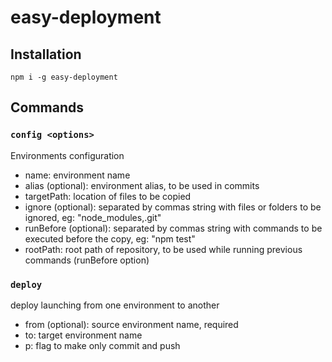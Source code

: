 # easy-deployment

## Installation
`npm i -g easy-deployment`

## Commands
### `config <options>`

Environments configuration

- name: environment name
- alias (optional): environment alias, to be used in commits
- targetPath: location of files to be copied 
- ignore (optional): separated by commas string with files or folders to be ignored, eg: "node_modules,.git"
- runBefore (optional): separated by commas string with commands to be executed before the copy, eg: "npm test"
- rootPath: root path of repository, to be used while running previous commands (runBefore option)

### `deploy`

deploy launching from one environment to another

- from (optional): source environment name, required
- to: target environment name
- p: flag to make only commit and push 
